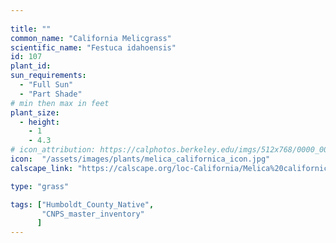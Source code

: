 ```yaml
---
 
title: ""
common_name: "California Melicgrass"
scientific_name: "Festuca idahoensis"
id: 107 
plant_id: 
sun_requirements:
  - "Full Sun"
  - "Part Shade"
# min then max in feet
plant_size:
  - height: 
    - 1
    - 4.3
# icon_attribution: https://calphotos.berkeley.edu/imgs/512x768/0000_0000/0511/0448.jpeg 
icon:  "/assets/images/plants/melica_californica_icon.jpg"
calscape_link: "https://calscape.org/loc-California/Melica%20californica(%20)"

type: "grass"

tags: ["Humboldt_County_Native",
       "CNPS_master_inventory"
      ]
---
```






